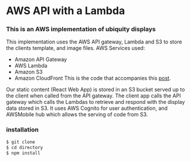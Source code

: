 # AWS API with a Lambda
### This is an AWS implementation of ubiquity displays
This implementation uses the AWS API gateway, Lambda and S3 to store the clients template, and image files. 
AWS Services used:

* Amazon API Gateway
* AWS Lambda
* Amazon S3
* Amazon CloudFront
This is the code that accompanies this [post](https://codesmith.life/?p=43&preview=true).

Our static content (React Web App) is stored in an S3 bucket served up to the client when called from the API gateway.
The client app calls the API gateway which calls the Lambdas to retrieve and respond with the display data stored in S3.
It uses AWS Cognito for user authentication, and AWSMobile hub which allows the serving of code from S3.

### installation
 ```bash
$ git clone
$ cd directory
$ npm install
 ```
